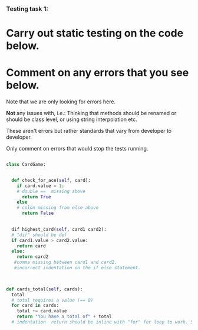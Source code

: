 ### Testing task 1:

# Carry out static testing on the code below.
# Comment on any errors that you see below.

Note that we are only looking for errors here.

**Not** any issues with, i.e.: 
Thinking that methods should be renamed or should be class level, or using string interpolation etc. 

These aren't errors but rather standards that vary from developer to developer. 

Only comment on errors that would stop the tests running.

```python

class CardGame:


  def check_for_ace(self, card):
    if card.value = 1:
    # double ==  missing above  
      return True
    else
    # colon missing from else above
      return False
   

  dif highest_card(self, card1 card2):
  # "dif" should be def
  if card1.value > card2.value:
    return card
  else:
    return card2
   #comma missing between card1 and card2.
   #incorrect indentation on the if else statement.
  


def cards_total(self, cards):
  total
  # total requires a value (== 0)
  for card in cards:
    total += card.value
    return "You have a total of" + total
  # indentation  return should be inline with "for" for loop to work. String needs to be formatted with braces round total. 
```
